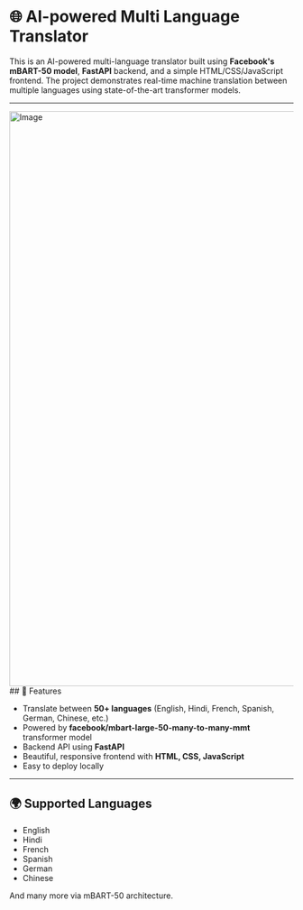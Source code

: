 # 🌐 AI-powered Multi Language Translator

This is an AI-powered multi-language translator built using **Facebook's mBART-50 model**, **FastAPI** backend, and a simple HTML/CSS/JavaScript frontend. The project demonstrates real-time machine translation between multiple languages using state-of-the-art transformer models.

---
<img width="1920" height="1020" alt="Image" src="https://github.com/user-attachments/assets/161aa343-c7d9-4697-b336-7c3416d7d2c2" />
## 🚀 Features

- Translate between **50+ languages** (English, Hindi, French, Spanish, German, Chinese, etc.)
- Powered by **facebook/mbart-large-50-many-to-many-mmt** transformer model
- Backend API using **FastAPI**
- Beautiful, responsive frontend with **HTML, CSS, JavaScript**
- Easy to deploy locally

---

## 🌍 Supported Languages

- English
- Hindi
- French
- Spanish
- German
- Chinese

And many more via mBART-50 architecture.

